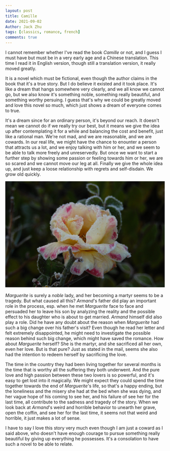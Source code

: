 ```yaml
---
layout: post
title: Camille
date: 2021-09-02
Author: Jack Zhu
tags: [classics, romance, french]
comments: true
---
```


I cannot remember whether I've read the book *Camille* or not, and I guess I must have but must be in a very early age and a Chinese translation. This time I read it in English version, though still a translation version, it really moved greatly.

It is a novel which must be fictional, even though the author claims in the book that it's a true story. But I do believe it existed and it took place. It's like a dream that hangs somewhere very clearly, and we all know we cannot go, but we also know it's something noble, something really beautiful, and something worthy persuing. I guess that's why we could be greatly moved and love this novel so much, which just shows a dream of everyone comes to true.

It's a dream since for an ordinary person, it's beyond our reach. It doesn't mean we cannot do if we really try our best, but it means we give the idea up after contemplating it for a while and balancing the cost and benefit, just like a rational man. We're not mad, and we are reasonable, and we are cowards. In our real life, we might have the chance to enounter a person that attracts us a lot, and we enjoy talking with him or her, and we seem to be able to talk more freely and unreservedly. But once we want to start a further step by showing some passion or feeling towards him or her, we are so scared and we cannot move our leg at all. Finally we give the whole idea up, and just keep a loose relationship with regrets and self-disdain. We grow old quickly.

![camille](../images/camille.png)

*Marguerite* is surely a *noble* lady, and her becoming a martyr seems to be a tragedy. But what caused all this? *Armand*'s father did play an important role in the process, esp. when he met *Marguerite* face to face and persuaded her to leave his son by analyzing the reality and the possible effect to his daughter who is about to get married. *Armand* himself did also play a role. Did he have any doubt about the reason when *Marguerite* had such a big change over his father's visit? Even though he read her letter and felt extremely disappointed, he might need to investigate the possible reason behind such big change, which might have saved the romance. How about *Marguerite* herself? She is the martyr, and she sacrificed all her own, even her love. But is that pure? Just as stated in the mail, seems she also had the intention to redeem herself by sacrificing the love.

The time in the country they had been living together for several months is the time that is worthy all the suffering they both underwent. And the pure love and high passion between these two lovers is so powerful, and it's easy to get lost into it magically. We might expect they could spend the time together towards the end of *Marguerite*'s life, so that's a happy ending, but the loneliness and the misery she had at the bed when she was dying, and her vague hope of his coming to see her, and his failure of see her for the last time, all contribute to the sadness and tragedy of the story. When we look back at *Armand*'s weird and horrible behavior to unearth her grave, open the coffin, and see her for the last time, it seems not that weird and horrible, it just makes a lot of sense.

I have to say I love this story very much even though I am just a coward as I said above, who doesn't have enough courage to pursue something really beautiful by giving up everything he possesses. It's a consolation to have such a novel to be able to relate.